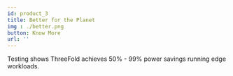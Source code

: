 ```yaml
---
id: product_3
title: Better for the Planet
img : ./better.png
button: Know More
url: ''
---
```

Testing shows ThreeFold achieves 50% - 99% power savings running edge workloads.
